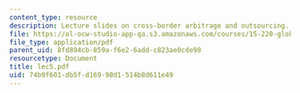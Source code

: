 ```yaml
---
content_type: resource
description: Lecture slides on cross-border arbitrage and outsourcing.
file: https://ol-ocw-studio-app-qa.s3.amazonaws.com/courses/15-220-global-strategy-and-organization-spring-2008/74b9f601db5fd16990d1514b8d611e49_lec5.pdf
file_type: application/pdf
parent_uid: 8fd894cb-859a-f6e2-6add-c823ae0cde98
resourcetype: Document
title: lec5.pdf
uid: 74b9f601-db5f-d169-90d1-514b8d611e49
---
```

